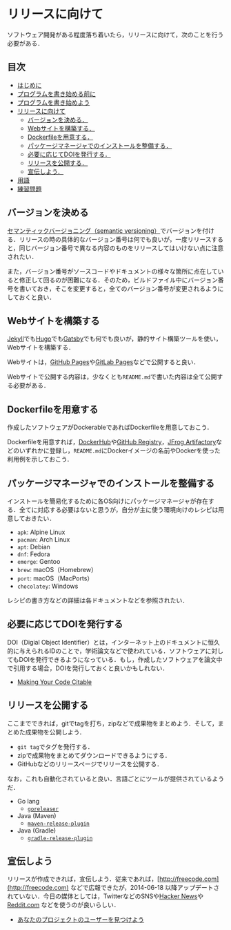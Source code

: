 # リリースに向けて

ソフトウェア開発がある程度落ち着いたら，リリースに向けて，次のことを行う必要がある．

## 目次

* [はじめに](README.md)
* [プログラムを書き始める前に](first.md)
* [プログラムを書き始めよう](development.md)
* [リリースに向けて](#readme)
  * [バージョンを決める．](#バージョンを決める)
  * [Webサイトを構築する．](#webサイトを構築する)
  * [Dockerfileを用意する．](#dockerfileを用意する)
  * [パッケージマネージャでのインストールを整備する．](#パッケージマネージャでのインストールを整備する)
  * [必要に応じてDOIを発行する．](#必要に応じてdoiを発行する)
  * [リリースを公開する．](#リリースを公開する)
  * [宣伝しよう．](#宣伝しよう)
* [用語](terms.md)
* [練習問題](exercise.md)

## バージョンを決める

[セマンティックバージョニング（semantic versioning）](https://semver.org/lang/ja/)でバージョンを付ける．リリースの時の具体的なバージョン番号は何でも良いが，一度リリースすると，同じバージョン番号で異なる内容のものをリリースしてはいけない点に注意されたい．

また，バージョン番号がソースコードやドキュメントの様々な箇所に点在していると修正して回るのが困難になる．そのため，ビルドファイル中にバージョン番号を書いておき，そこを変更すると，全てのバージョン番号が変更されるようにしておくと良い．

## Webサイトを構築する

[Jekyll](https://jekyllrb.com/)でも[Hugo](https://gohugo.io)でも[Gatsby](https://www.gatsbyjs.com/)でも何でも良いが，静的サイト構築ツールを使い，Webサイトを構築する．

Webサイトは，[GitHub Pages](https://pages.github.com/)や[GitLab Pages](https://docs.gitlab.com/ee/user/project/pages/)などで公開すると良い．

Webサイトで公開する内容は，少なくとも`README.md`で書いた内容は全て公開する必要がある．

## Dockerfileを用意する

作成したソフトウェアがDockerableであればDockerfileを用意しておこう．

Dockerfileを用意すれば，[DockerHub](https://hub.docker.com/)や[GitHub Registry](https://github.com/features/packages)，[JFrog Artifactory](https://jfrog.com/artifactory/)などのいずれかに登録し，`README.md`にDockerイメージの名前やDockerを使った利用例を示しておこう．

## パッケージマネージャでのインストールを整備する

インストールを簡易化するために各OS向けにパッケージマネージャが存在する．全てに対応する必要はないと思うが，自分が主に使う環境向けのレシピは用意しておきたい．

* `apk`: Alpine Linux
* `pacman`: Arch Linux
* `apt`: Debian
* `dnf`: Fedora
* `emerge`: Gentoo
* `brew`: macOS（Homebrew）
* `port`: macOS（MacPorts）
* `chocolatey`: Windows

レシピの書き方などの詳細は各ドキュメントなどを参照されたい．

## 必要に応じてDOIを発行する

DOI（Digial Object Identifier）とは，インターネット上のドキュメントに恒久的に与えられるIDのことで，学術論文などで使われている．ソフトウェアに対してもDOIを発行できるようになっている．もし，作成したソフトウェアを論文中で引用する場合，DOIを発行しておくと良いかもしれない．

* [Making Your Code Citable](https://guides.github.com/activities/citable-code/)

## リリースを公開する

ここまでできれば，gitでtagを打ち，zipなどで成果物をまとめよう．そして，まとめた成果物を公開しよう．

* `git tag`でタグを発行する．
* zipで成果物をまとめてダウンロードできるようにする．
* GitHubなどのリリースページでリリースを公開する．

なお，これも自動化されていると良い．言語ごとにツールが提供されているようだ．

* Go lang
  * [`goreleaser`](https://github.com/goreleaser/goreleaser)
* Java (Maven)
  * [`maven-release-plugin`](https://maven.apache.org/maven-release/maven-release-plugin/)
* Java (Gradle)
  * [`gradle-release-plugin`](https://github.com/researchgate/gradle-release)

## 宣伝しよう

リリースが作成できれば，宣伝しよう．従来であれば，[http://freecode.com](http://freecode.com) などで広報できたが，2014-06-18 以降アップデートされていない．今日の媒体としては，TwitterなどのSNSや[Hacker News](https://news.ycombinator.com)や[Reddit.com](https://www.reddit.com) などを使うのが良いらしい．

* [あなたのプロジェクトのユーザーを見つけよう](https://opensource.guide/ja/finding-users/)

